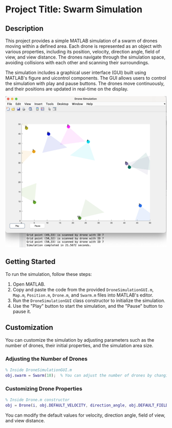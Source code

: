 # Project Title: Swarm Simulation

## Description

This project provides a simple MATLAB simulation of a swarm of drones moving within a defined area. Each drone is represented as an object with various properties, including its position, velocity, direction angle, field of view, and view distance. The drones navigate through the simulation space, avoiding collisions with each other and scanning their surroundings.

The simulation includes a graphical user interface (GUI) built using MATLAB's figure and uicontrol components. The GUI allows users to control the simulation with play and pause buttons. The drones move continuously, and their positions are updated in real-time on the display.

![Swarm Simulation](https://github.com/Generalns/swarm-simulation/blob/main/DroneSimulation.png?raw=true)

## Getting Started

To run the simulation, follow these steps:

1. Open MATLAB.
2. Copy and paste the code from the provided `DroneSimulationGUI.m`, `Map.m`, `Position.m`, `Drone.m`, and `Swarm.m` files into MATLAB's editor.
3. Run the `DroneSimulationGUI` class constructor to initialize the simulation.
4. Use the "Play" button to start the simulation, and the "Pause" button to pause it.

## Customization

You can customize the simulation by adjusting parameters such as the number of drones, their initial properties, and the simulation area size.

### Adjusting the Number of Drones

```matlab
% Inside DroneSimulationGUI.m
obj.swarm = Swarm(10);  % You can adjust the number of drones by changing the argument (e.g., Swarm(15))
```
### Customizing Drone Properties
```matlab
% Inside Drone.m constructor
obj = Drone(i, obj.DEFAULT_VELOCITY, direction_angle, obj.DEFAULT_FIELD_OF_VIEW, obj.DEFAULT_VIEW_DISTANCE);
```

You can modify the default values for velocity, direction angle, field of view, and view distance.

